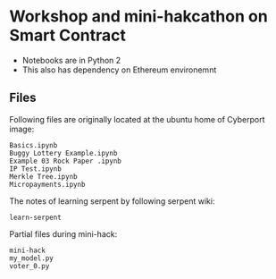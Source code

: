 # Workshop and mini-hakcathon on Smart Contract

* Notebooks are in Python 2
* This also has dependency on Ethereum environemnt

## Files

Following files are originally located at the ubuntu home of Cyberport image:

```
Basics.ipynb
Buggy Lottery Example.ipynb
Example 03 Rock Paper .ipynb
IP Test.ipynb
Merkle Tree.ipynb
Micropayments.ipynb
```

The notes of learning serpent by following serpent wiki:

```
learn-serpent
```

Partial files during mini-hack:

```
mini-hack
my_model.py
voter_0.py
```


